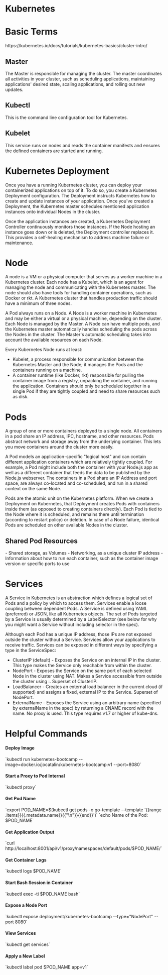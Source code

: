 Kubernetes
==========

<h1>Basic Terms</h1>
https://kubernetes.io/docs/tutorials/kubernetes-basics/cluster-intro/

<h2>Master</h2>
The Master is responsible for managing the cluster. The master coordinates all activities in your cluster, such as scheduling applications, maintaining applications' desired state, scaling applications, and rolling out new updates.

<h2>Kubectl</h2>
This is the command line configuration tool for Kubernetes.

<h2>Kubelet</h2>
This service runs on nodes and reads the container manifests and ensures the defined containers are started and running.

<h1>Kubernetes Deployment</h1>
Once you have a running Kubernetes cluster, you can deploy your containerized applications on top of it. To do so, you create a Kubernetes Deployment configuration. The Deployment instructs Kubernetes how to create and update instances of your application. Once you've created a Deployment, the Kubernetes master schedules mentioned application instances onto individual Nodes in the cluster.

Once the application instances are created, a Kubernetes Deployment Controller continuously monitors those instances. If the Node hosting an instance goes down or is deleted, the Deployment controller replaces it. This provides a self-healing mechanism to address machine failure or maintenance.

<h1>Node</h1>

A node is a VM or a physical computer that serves as a worker machine in a Kubernetes cluster. Each node has a Kubelet, which is an agent for managing the node and communicating with the Kubernetes master. The node should also have tools for handling container operations, such as Docker or rkt. A Kubernetes cluster that handles production traffic should have a minimum of three nodes.

A Pod always runs on a Node. A Node is a worker machine in Kubernetes and may be either a virtual or a physical machine, depending on the cluster. Each Node is managed by the Master. A Node can have multiple pods, and the Kubernetes master automatically handles scheduling the pods across the Nodes in the cluster. The Master's automatic scheduling takes into account the available resources on each Node.

Every Kubernetes Node runs at least:

- Kubelet, a process responsible for communication between the Kubernetes Master and the Node; it manages the Pods and the containers running on a machine.
- A container runtime (like Docker, rkt) responsible for pulling the container image from a registry, unpacking the container, and running the application.
Containers should only be scheduled together in a single Pod if they are tightly coupled and need to share resources such as disk.

<h1>Pods</h1>

A group of one or more containers deployed to a single node. All containers in a pod share an IP address, IPC, hostname, and other resources. Pods abstract network and storage away from the underlying container. This lets you move containers around the cluster more easily.

A Pod models an application-specific "logical host" and can contain different application containers which are relatively tightly coupled. For example, a Pod might include both the container with your Node.js app as well as a different container that feeds the data to be published by the Node.js webserver. The containers in a Pod share an IP Address and port space, are always co-located and co-scheduled, and run in a shared context on the same Node.

Pods are the atomic unit on the Kubernetes platform. When we create a Deployment on Kubernetes, that Deployment creates Pods with containers inside them (as opposed to creating containers directly). Each Pod is tied to the Node where it is scheduled, and remains there until termination (according to restart policy) or deletion. In case of a Node failure, identical Pods are scheduled on other available Nodes in the cluster.

<h2>Shared Pod Resources</h2>
- Shared storage, as Volumes
- Networking, as a unique cluster IP address
- Information about how to run each container, such as the container image version or specific ports to use

<h1>Services</h1>

A Service in Kubernetes is an abstraction which defines a logical set of Pods and a policy by which to access them. Services enable a loose coupling between dependent Pods. A Service is defined using YAML (preferred) or JSON, like all Kubernetes objects. The set of Pods targeted by a Service is usually determined by a LabelSelector (see below for why you might want a Service without including selector in the spec).

Although each Pod has a unique IP address, those IPs are not exposed outside the cluster without a Service. Services allow your applications to receive traffic. Services can be exposed in different ways by specifying a type in the ServiceSpec:

- ClusterIP (default) - Exposes the Service on an internal IP in the cluster. This type makes the Service only reachable from within the cluster.
- NodePort - Exposes the Service on the same port of each selected Node in the cluster using NAT. Makes a Service accessible from outside the cluster using <NodeIP>:<NodePort>. Superset of ClusterIP.
- LoadBalancer - Creates an external load balancer in the current cloud (if supported) and assigns a fixed, external IP to the Service. Superset of NodePort.
- ExternalName - Exposes the Service using an arbitrary name (specified by externalName in the spec) by returning a CNAME record with the name. No proxy is used. This type requires v1.7 or higher of kube-dns.

<h1>Helpful Commands</h1>

<h4>Deploy Image</h4>
`kubectl run kubernetes-bootcamp --image=docker.io/jocatalin/kubernetes-bootcamp:v1 --port=8080`

<h4>Start a Proxy to Pod Internal</h4>
`kubectl proxy`

<h4>Get Pod Name</h4>
`export POD_NAME=$(kubectl get pods -o go-template --template '{{range .items}}{{.metadata.name}}{{"\n"}}{{end}}')`
`echo Name of the Pod: $POD_NAME`

<h4>Get Application Output</h4>
`curl http://localhost:8001/api/v1/proxy/namespaces/default/pods/$POD_NAME/`

<h4>Get Container Logs</h4>
`kubectl logs $POD_NAME`

<h4>Start Bash Session in Container</h4>
`kubectl exec -ti $POD_NAME bash`

<h4>Expose a Node Port</h4>
`kubectl expose deployment/kubernetes-bootcamp --type="NodePort" --port 8080`

<h4>View Services</h4>
`kubectl get services`

<h4>Apply a New Label</h4>
`kubectl label pod $POD_NAME app=v1`
